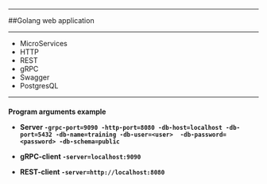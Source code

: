 ***
##Golang web application
***
* MicroServices
* HTTP
* REST
* gRPC
* Swagger
* PostgresQL
***
<h4>Program arguments example

* Server `-grpc-port=9090 -http-port=8080 -db-host=localhost -db-port=5432 -db-name=training -db-user=<user> 
-db-password=<password> -db-schema=public`

* gRPC-client `-server=localhost:9090`

* REST-client `-server=http://localhost:8080`
